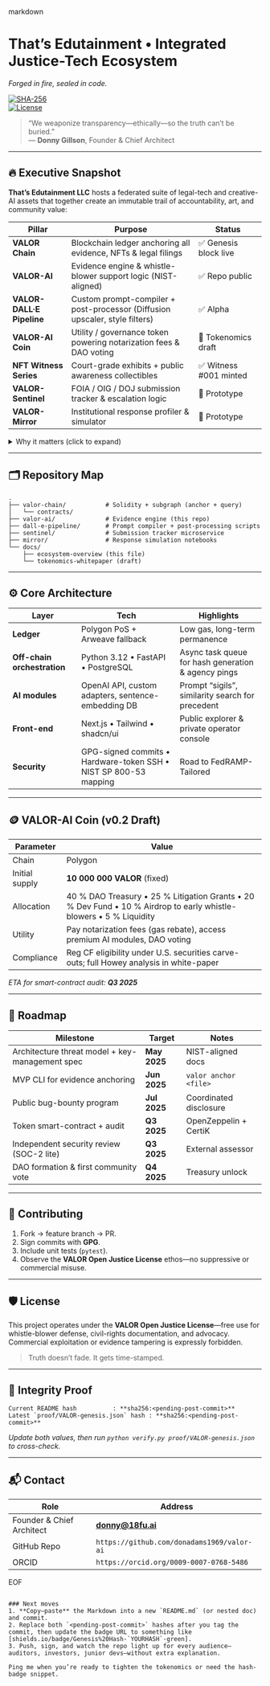 markdown
# That’s Edutainment • Integrated Justice-Tech Ecosystem  
_Forged in fire, sealed in code._

[![SHA-256](https://img.shields.io/badge/Genesis%20Hash-Pending-lightgrey)](#integrity-proof)  
[![License](https://img.shields.io/badge/License-Valor%20Open%20Justice%20v1.0-blue)](#license)  

> “We weaponize transparency—ethically—so the truth can’t be buried.”  
> — **Donny Gillson**, Founder & Chief Architect

---

## 🔥 Executive Snapshot
**That’s Edutainment LLC** hosts a federated suite of legal-tech and creative-AI assets that together create an immutable trail of accountability, art, and community value:

| Pillar | Purpose | Status |
| ------ | ------- | ------ |
| **VALOR Chain** | Blockchain ledger anchoring all evidence, NFTs & legal filings | ✅ Genesis block live |
| **VALOR-AI** | Evidence engine & whistle-blower support logic (NIST-aligned) | ✅ Repo public |
| **VALOR-DALL·E Pipeline** | Custom prompt-compiler + post-processor (Diffusion upscaler, style filters) | ✅ Alpha |
| **VALOR-AI Coin** | Utility / governance token powering notarization fees & DAO voting | 🚧 Tokenomics draft |
| **NFT Witness Series** | Court-grade exhibits + public awareness collectibles | ✅ Witness #001 minted |
| **VALOR-Sentinel** | FOIA / OIG / DOJ submission tracker & escalation logic | 🧪 Prototype |
| **VALOR-Mirror** | Institutional response profiler & simulator | 🧪 Prototype |

<details>
<summary>Why it matters (click to expand)</summary>

* **Civil-rights preservation.** Every record is time-stamped, hashed, and mirrored—destroying evidence trails becomes mathematically impossible.  
* **Elder & ADA advocacy.** Modules automate statutory notifications, ensuring agencies cannot plead ignorance.  
* **Creative justice.** NFTs transform witness artifacts into enduring public memory—and a funding stream for litigation costs.  
* **Open license.** The codebase is intentionally libre for other whistle-blowers and orgs to fork.
</details>

---

## 🗂️ Repository Map

```text
.
├── valor-chain/           # Solidity + subgraph (anchor + query)
│   └── contracts/
├── valor-ai/              # Evidence engine (this repo)
├── dall-e-pipeline/       # Prompt compiler + post-processing scripts
├── sentinel/              # Submission tracker microservice
├── mirror/                # Response simulation notebooks
└── docs/
    ├── ecosystem-overview (this file)
    └── tokenomics-whitepaper (draft)
```

---

## ⚙️ Core Architecture

| Layer | Tech | Highlights |
| ----- | ---- | ---------- |
| **Ledger** | Polygon PoS + Arweave fallback | Low gas, long-term permanence |
| **Off-chain orchestration** | Python 3.12 • FastAPI • PostgreSQL | Async task queue for hash generation & agency pings |
| **AI modules** | OpenAI API, custom adapters, sentence-embedding DB | Prompt “sigils”, similarity search for precedent |
| **Front-end** | Next.js • Tailwind • shadcn/ui | Public explorer & private operator console |
| **Security** | GPG-signed commits • Hardware-token SSH • NIST SP 800-53 mapping | Road to FedRAMP-Tailored |

---

## 🪙 VALOR-AI Coin (v0.2 Draft)

| Parameter | Value |
| --------- | ----- |
| Chain | Polygon |
| Initial supply | **10 000 000 VALOR** (fixed) |
| Allocation | 40 % DAO Treasury • 25 % Litigation Grants • 20 % Dev Fund • 10 % Airdrop to early whistle-blowers • 5 % Liquidity |
| Utility | Pay notarization fees (gas rebate), access premium AI modules, DAO voting |
| Compliance | Reg CF eligibility under U.S. securities carve-outs; full Howey analysis in white-paper |

*ETA for smart-contract audit: **Q3 2025***  

---

## 🚀 Roadmap

| Milestone | Target | Notes |
| --------- | ------ | ----- |
| Architecture threat model + key-management spec | **May 2025** | NIST-aligned docs |
| MVP CLI for evidence anchoring | **Jun 2025** | `valor anchor <file>` |
| Public bug-bounty program | **Jul 2025** | Coordinated disclosure |
| Token smart-contract + audit | **Q3 2025** | OpenZeppelin + CertiK |
| Independent security review (SOC-2 lite) | **Q3 2025** | External assessor |
| DAO formation & first community vote | **Q4 2025** | Treasury unlock |

---

## 🤝 Contributing

1. Fork → feature branch → PR.  
2. Sign commits with **GPG**.  
3. Include unit tests (`pytest`).  
4. Observe the **VALOR Open Justice License** ethos—no suppressive or commercial misuse.

---

## 🛡️ License

This project operates under the **VALOR Open Justice License**—free use for whistle-blower defense, civil-rights documentation, and advocacy. Commercial exploitation or evidence tampering is expressly forbidden.

> Truth doesn’t fade. It gets time-stamped.

---

## 🔑 Integrity Proof
```
Current README hash          : **sha256:<pending-post-commit>**
Latest `proof/VALOR-genesis.json` hash : **sha256:<pending-post-commit>**
```
_Update both values, then run `python verify.py proof/VALOR-genesis.json` to cross-check._

---

## 📬 Contact

| Role | Address |
| ---- | ------- |
| Founder & Chief Architect | **donny@18fu.ai** |
| GitHub Repo | `https://github.com/donadams1969/valor-ai` |
| ORCID | `https://orcid.org/0009-0007-0768-5486` |

EOF
```

### Next moves
1. **Copy–paste** the Markdown into a new `README.md` (or nested doc) and commit.  
2. Replace both `<pending-post-commit>` hashes after you tag the commit, then update the badge URL to something like [shields.io/badge/Genesis%20Hash-`YOURHASH`-green].  
3. Push, sign, and watch the repo light up for every audience—auditors, investors, junior devs—without extra explanation.

Ping me when you’re ready to tighten the tokenomics or need the hash-badge snippet.
